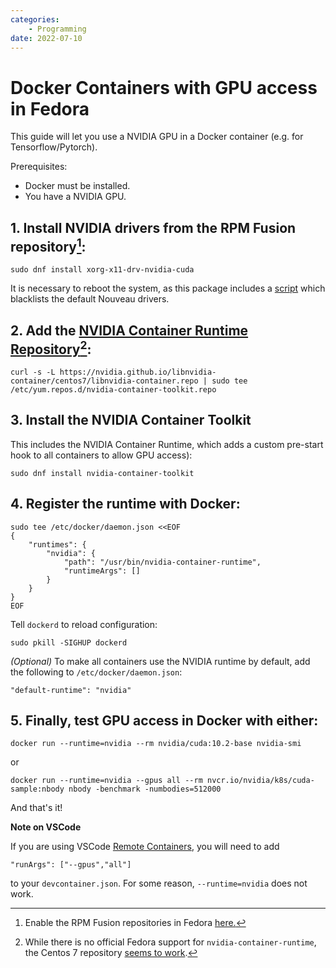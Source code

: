 ```yaml
---
categories:
    - Programming
date: 2022-07-10
---
```


# Docker Containers with GPU access in Fedora

This guide will let you use a NVIDIA GPU in a Docker container (e.g. for Tensorflow/Pytorch).

Prerequisites:

-   Docker must be installed.
-   You have a NVIDIA GPU.

## 1. Install NVIDIA drivers from the RPM Fusion repository[^rpmfusion]:

```
sudo dnf install xorg-x11-drv-nvidia-cuda
```

It is necessary to reboot the system, as this package includes a [script](https://github.com/rpmfusion/xorg-x11-drv-nvidia/blob/master/xorg-x11-drv-nvidia.spec) which blacklists the default Nouveau drivers.

## 2. Add the [NVIDIA Container Runtime Repository](https://github.com/nvidia/nvidia-container-runtime)[^nvidia-repo]:

```
curl -s -L https://nvidia.github.io/libnvidia-container/centos7/libnvidia-container.repo | sudo tee /etc/yum.repos.d/nvidia-container-toolkit.repo
```

## 3. Install the NVIDIA Container Toolkit

This includes the NVIDIA Container Runtime, which adds a custom pre-start hook to all containers to allow GPU access):

```
sudo dnf install nvidia-container-toolkit
```

## 4. Register the runtime with Docker:

```
sudo tee /etc/docker/daemon.json <<EOF
{
    "runtimes": {
        "nvidia": {
            "path": "/usr/bin/nvidia-container-runtime",
            "runtimeArgs": []
        }
    }
}
EOF
```

Tell `dockerd` to reload configuration:

```
sudo pkill -SIGHUP dockerd
```

_(Optional)_ To make all containers use the NVIDIA runtime by default, add the following to `/etc/docker/daemon.json`:

```
"default-runtime": "nvidia"
```

## 5. Finally, test GPU access in Docker with either:

```
docker run --runtime=nvidia --rm nvidia/cuda:10.2-base nvidia-smi
```

or

```
docker run --runtime=nvidia --gpus all --rm nvcr.io/nvidia/k8s/cuda-sample:nbody nbody -benchmark -numbodies=512000
```

And that's it!

**Note on VSCode**

If you are using VSCode [Remote Containers][remote-containers], you will need to add

```
"runArgs": ["--gpus","all"]
```

to your `devcontainer.json`. For some reason, `--runtime=nvidia` does not work.

[^rpmfusion]: Enable the RPM Fusion repositories in Fedora [here.](https://docs.fedoraproject.org/en-US/quick-docs/setup_rpmfusion/#proc_enabling-the-rpmfusion-repositories-using-command-line-utilities_enabling-the-rpmfusion-repositories)
[^nvidia-repo]: While there is no official Fedora support for `nvidia-container-runtime`, the Centos 7 repository [seems to work](https://github.com/NVIDIA/nvidia-docker/issues/553#issuecomment-381075335).

[remote-containers]: https://code.visualstudio.com/docs/remote/containers
